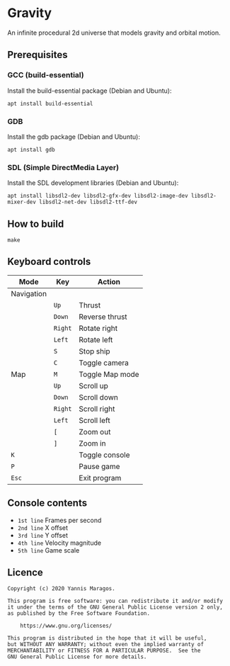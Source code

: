 # Gravity

An infinite procedural 2d universe that models gravity and orbital motion.

## Prerequisites

### GCC (build-essential)

Install the build-essential package (Debian and Ubuntu):

```
apt install build-essential
```

### GDB

Install the gdb package (Debian and Ubuntu):

```
apt install gdb
```

### SDL (Simple DirectMedia Layer)

Install the SDL development libraries (Debian and Ubuntu):

```
apt install libsdl2-dev libsdl2-gfx-dev libsdl2-image-dev libsdl2-mixer-dev libsdl2-net-dev libsdl2-ttf-dev
```

## How to build

```
make
```

## Keyboard controls

| Mode       | Key     | Action          |
| ---------- | ------- | --------------- |
| Navigation |         |                 |
|            | `Up`    | Thrust          |
|            | `Down`  | Reverse thrust  |
|            | `Right` | Rotate right    |
|            | `Left`  | Rotate left     |
|            | `S`     | Stop ship       |
|            | `C`     | Toggle camera   |
| Map        | `M`     | Toggle Map mode |
|            | `Up`    | Scroll up       |
|            | `Down`  | Scroll down     |
|            | `Right` | Scroll right    |
|            | `Left`  | Scroll left     |
|            | `[`     | Zoom out        |
|            | `]`     | Zoom in         |
| `K`        |         | Toggle console  |
| `P`        |         | Pause game      |
| `Esc`      |         | Exit program    |

## Console contents

-   `1st line` Frames per second
-   `2nd line` X offset
-   `3rd line` Y offset
-   `4th line` Velocity magnitude
-   `5th line` Game scale

## Licence

    Copyright (c) 2020 Yannis Maragos.

    This program is free software: you can redistribute it and/or modify
    it under the terms of the GNU General Public License version 2 only,
    as published by the Free Software Foundation.

        https://www.gnu.org/licenses/

    This program is distributed in the hope that it will be useful,
    but WITHOUT ANY WARRANTY; without even the implied warranty of
    MERCHANTABILITY or FITNESS FOR A PARTICULAR PURPOSE.  See the
    GNU General Public License for more details.
